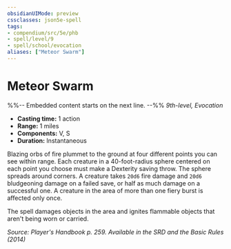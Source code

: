 ```yaml
---
obsidianUIMode: preview
cssclasses: json5e-spell
tags:
- compendium/src/5e/phb
- spell/level/9
- spell/school/evocation
aliases: ["Meteor Swarm"]
---
```

# Meteor Swarm
%%-- Embedded content starts on the next line. --%%
*9th-level, Evocation*  

- **Casting time:** 1 action
- **Range:** 1 miles
- **Components:** V, S
- **Duration:** Instantaneous

Blazing orbs of fire plummet to the ground at four different points you can see within range. Each creature in a 40-foot-radius sphere centered on each point you choose must make a Dexterity saving throw. The sphere spreads around corners. A creature takes `20d6` fire damage and `20d6` bludgeoning damage on a failed save, or half as much damage on a successful one. A creature in the area of more than one fiery burst is affected only once.

The spell damages objects in the area and ignites flammable objects that aren't being worn or carried.

*Source: Player's Handbook p. 259. Available in the <span title='Systems Reference Document (5.1)'>SRD</span> and the Basic Rules (2014)*